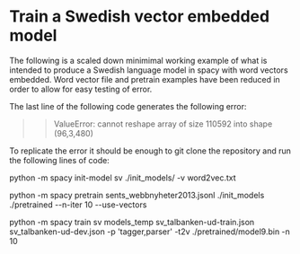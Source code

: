 # Train a Swedish vector embedded model

The following is a scaled down minimimal working example of what is intended to produce a Swedish language model in spacy with word vectors embedded. Word vector file and pretrain examples have been reduced in order to allow for easy testing
of error. 

The last line of the following code generates the following error:

>> ValueError: cannot reshape array of size 110592 into shape (96,3,480)

To replicate the error it should be enough to git clone the repository and run the following lines of code:

python -m spacy init-model sv ./init_models/ -v word2vec.txt

python -m spacy pretrain sents_webbnyheter2013.jsonl ./init_models ./pretrained --n-iter 10 --use-vectors

python -m spacy train sv models_temp sv_talbanken-ud-train.json sv_talbanken-ud-dev.json -p 'tagger,parser' -t2v ./pretrained/model9.bin -n 10
